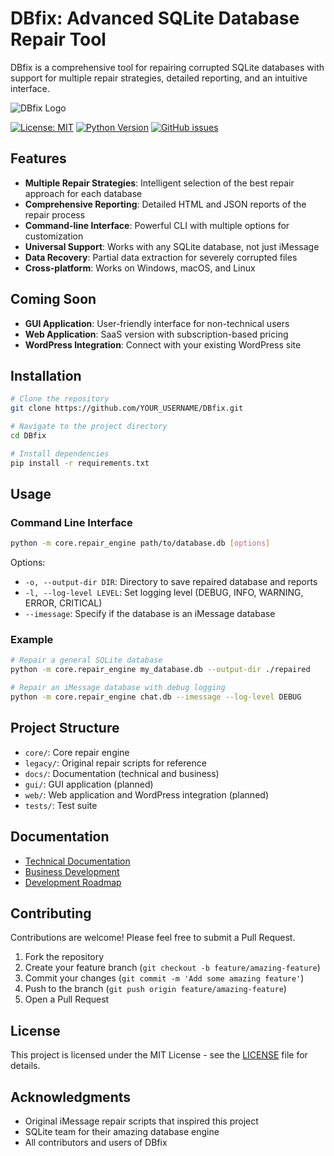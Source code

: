 # DBfix: Advanced SQLite Database Repair Tool

DBfix is a comprehensive tool for repairing corrupted SQLite databases with support for multiple repair strategies, detailed reporting, and an intuitive interface.

![DBfix Logo](docs/images/dbfix-logo.png)

[![License: MIT](https://img.shields.io/badge/License-MIT-blue.svg)](https://opensource.org/licenses/MIT)
[![Python Version](https://img.shields.io/badge/python-3.6+-blue.svg)](https://www.python.org/downloads/)
[![GitHub issues](https://img.shields.io/github/issues/YOUR_USERNAME/DBfix.svg)](https://github.com/YOUR_USERNAME/DBfix/issues)

## Features

- **Multiple Repair Strategies**: Intelligent selection of the best repair approach for each database
- **Comprehensive Reporting**: Detailed HTML and JSON reports of the repair process
- **Command-line Interface**: Powerful CLI with multiple options for customization
- **Universal Support**: Works with any SQLite database, not just iMessage
- **Data Recovery**: Partial data extraction for severely corrupted files
- **Cross-platform**: Works on Windows, macOS, and Linux

## Coming Soon

- **GUI Application**: User-friendly interface for non-technical users
- **Web Application**: SaaS version with subscription-based pricing
- **WordPress Integration**: Connect with your existing WordPress site

## Installation

```bash
# Clone the repository
git clone https://github.com/YOUR_USERNAME/DBfix.git

# Navigate to the project directory
cd DBfix

# Install dependencies
pip install -r requirements.txt
```

## Usage

### Command Line Interface

```bash
python -m core.repair_engine path/to/database.db [options]
```

Options:
- `-o, --output-dir DIR`: Directory to save repaired database and reports
- `-l, --log-level LEVEL`: Set logging level (DEBUG, INFO, WARNING, ERROR, CRITICAL)
- `--imessage`: Specify if the database is an iMessage database

### Example

```bash
# Repair a general SQLite database
python -m core.repair_engine my_database.db --output-dir ./repaired

# Repair an iMessage database with debug logging
python -m core.repair_engine chat.db --imessage --log-level DEBUG
```

## Project Structure

- `core/`: Core repair engine
- `legacy/`: Original repair scripts for reference
- `docs/`: Documentation (technical and business)
- `gui/`: GUI application (planned)
- `web/`: Web application and WordPress integration (planned)
- `tests/`: Test suite

## Documentation

- [Technical Documentation](docs/technical/)
- [Business Development](docs/business/)
- [Development Roadmap](docs/business/roadmap.md)

## Contributing

Contributions are welcome! Please feel free to submit a Pull Request.

1. Fork the repository
2. Create your feature branch (`git checkout -b feature/amazing-feature`)
3. Commit your changes (`git commit -m 'Add some amazing feature'`)
4. Push to the branch (`git push origin feature/amazing-feature`)
5. Open a Pull Request

## License

This project is licensed under the MIT License - see the [LICENSE](LICENSE) file for details.

## Acknowledgments

- Original iMessage repair scripts that inspired this project
- SQLite team for their amazing database engine
- All contributors and users of DBfix
